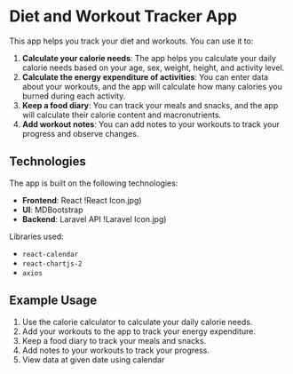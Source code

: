 # Diet and Workout Tracker App

This app helps you track your diet and workouts. You can use it to:

1. **Calculate your calorie needs**: The app helps you calculate your daily calorie needs based on your age, sex, weight, height, and activity level.
2. **Calculate the energy expenditure of activities**: You can enter data about your workouts, and the app will calculate how many calories you burned during each activity.
3. **Keep a food diary**: You can track your meals and snacks, and the app will calculate their calorie content and macronutrients.
4. **Add workout notes**: You can add notes to your workouts to track your progress and observe changes.

## Technologies

The app is built on the following technologies:
- **Frontend**: React !React Icon.jpg)
- **UI**: MDBootstrap
- **Backend**: Laravel API !Laravel Icon.jpg)

Libraries used:
- `react-calendar`
- `react-chartjs-2`
- `axios`

## Example Usage
1. Use the calorie calculator to calculate your daily calorie needs.
2. Add your workouts to the app to track your energy expenditure.
3. Keep a food diary to track your meals and snacks.
4. Add notes to your workouts to track your progress.
5. View data at given date using calendar
